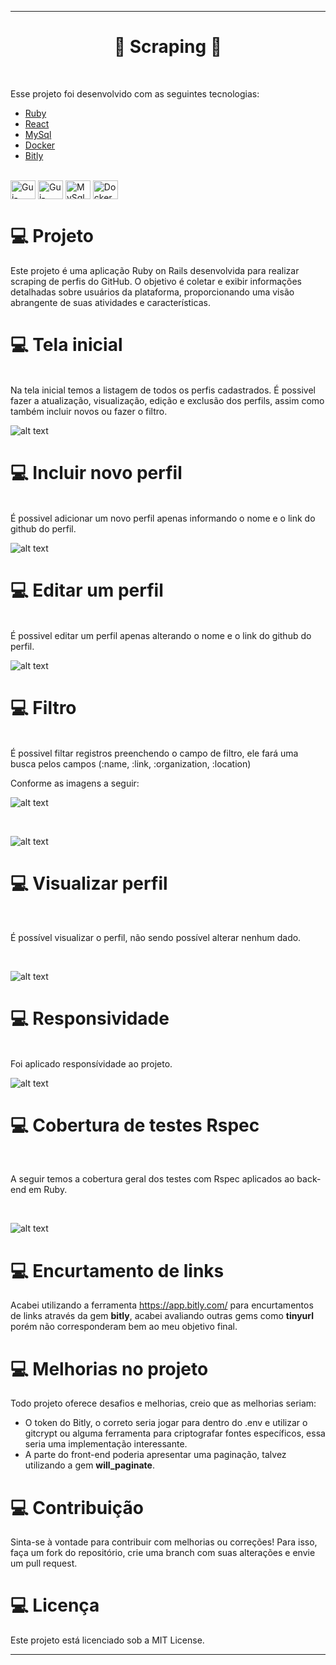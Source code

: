 
---
<h1 align="center">
  🚀 Scraping 🚀
</h1>
<br>



Esse projeto foi desenvolvido com as seguintes tecnologias:

- [Ruby](https://www.ruby-lang.org/pt/)
- [React](https://reactjs.org)
- [MySql](https://www.mysql.com/)
- [Docker](https://www.docker.com/)
- [Bitly](https://app.bitly.com/)

<div style="display: inline_block"><br>
  <img align="center" alt="Gui-Ruby" height="30" width="40" src="https://raw.githubusercontent.com/devicons/devicon/master/icons/ruby/ruby-original.svg">
  <img align="center" alt="Gui-React" height="30" width="40" src="https://raw.githubusercontent.com/devicons/devicon/master/icons/react/react-original.svg">
  <img align="center" alt="MySql" height="30" width="40" src="https://raw.githubusercontent.com/devicons/devicon/master/icons/mysql/mysql-original.svg">
  <img align="center" alt="Docker" height="30" width="40" src="https://raw.githubusercontent.com/devicons/devicon/master/icons/docker/docker-original.svg">
</div>


# 💻 Projeto

Este projeto é uma aplicação Ruby on Rails desenvolvida para realizar scraping de perfis do GitHub. O objetivo é coletar e exibir informações detalhadas sobre usuários da plataforma, proporcionando uma visão abrangente de suas atividades e características.

#  💻 Tela inicial
<br>
Na tela inicial temos a listagem de todos os perfis cadastrados.
É possivel fazer a atualização, visualização, edição e exclusão dos perfils, assim como também incluir novos ou fazer o filtro.
<br>

![alt text](https://github.com/GUIFRE88/scraping/blob/main/images/telainicial.png)

#  💻 Incluir novo perfil
<br>
É possivel adicionar um novo perfil apenas informando o nome e o link do github do perfil.
<br>

![alt text](https://github.com/GUIFRE88/scraping/blob/main/images/incluirnovo.png)

#  💻 Editar um perfil
<br>
É possivel editar um perfil apenas alterando o nome e o link do github do perfil.
<br>

![alt text](https://github.com/GUIFRE88/scraping/blob/main/images/editarprofile.png)


#  💻 Filtro
<br>
É possivel filtar registros preenchendo o campo de filtro, ele fará uma busca pelos campos (:name, :link, :organization, :location)
<br>

Conforme as imagens a seguir:
<br>

![alt text](https://github.com/GUIFRE88/scraping/blob/main/images/telainicial.png)

<br>

![alt text](https://github.com/GUIFRE88/scraping/blob/main/images/filtro.png)


#  💻 Visualizar perfil

<br>

É possível visualizar o perfil, não sendo possível alterar nenhum dado.

<br>

![alt text](https://github.com/GUIFRE88/scraping/blob/main/images/visualizarperfil.png)

#  💻 Responsividade

<br>
Foi aplicado responsívidade ao projeto.
<br>

![alt text](https://github.com/GUIFRE88/scraping/blob/main/images/responsividade1.png)

#  💻 Cobertura de testes Rspec

<br>

A seguir temos a cobertura geral dos testes com Rspec aplicados ao back-end em Ruby.

<br>

![alt text](https://github.com/GUIFRE88/scraping/blob/main/images/rspec-cobertura.png)


#  💻 Encurtamento de links

Acabei utilizando a ferramenta https://app.bitly.com/ para encurtamentos de links através da gem <b>bitly</b>, acabei avaliando
outras gems como <b>tinyurl</b> porém não corresponderam bem ao meu objetivo final.


#  💻 Melhorias no projeto

Todo projeto oferece desafios e melhorias, creio que as melhorias seriam:

 * O token do Bitly, o correto seria jogar para dentro do .env e utilizar o gitcrypt ou alguma ferramenta para criptografar fontes específicos, essa seria uma implementação interessante.
 * A parte do front-end poderia apresentar uma paginação, talvez utilizando a gem <b>will_paginate</b>. 


# 💻 Contribuição
Sinta-se à vontade para contribuir com melhorias ou correções! Para isso, faça um fork do repositório, crie uma branch com suas alterações e envie um pull request.

# 💻 Licença
Este projeto está licenciado sob a MIT License.


----
